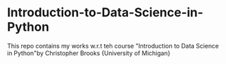 # Introduction-to-Data-Science-in-Python
This repo contains my works w.r.t teh course "Introduction to Data Science in Python"by Christopher Brooks {University of Michigan}
